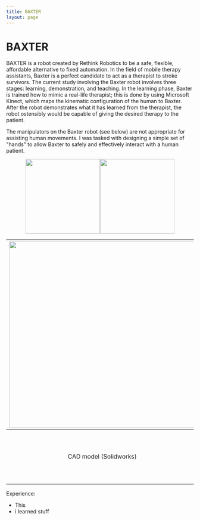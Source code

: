 ```yaml
---
title: BAXTER
layout: page
---
```


# BAXTER
BAXTER is a robot created by Rethink Robotics to be a safe, flexible, affordable alternative to fixed automation. In the field of mobile therapy assistants, Baxter is a perfect candidate to act as a therapist to stroke survivors. The current study involving the Baxter robot involves three stages:  learning, demonstration, and teaching.  In the learning phase, Baxter is trained how to mimic a real-life therapist;  this is done by using Microsoft Kinect, which maps the kinematic configuration of the human to Baxter.  After the robot demonstrates what it has learned from the therapist, the robot ostensibly would be capable of giving the desired therapy to the patient. 

The manipulators on the Baxter robot (see below) are not appropriate for assisting human movements. I was tasked with designing a simple set of "hands" to allow Baxter to safely and effectively interact with a human patient.

<center>
<img src="https://github.com/susan-z/susan-z.github.io/blob/master/img/baxtergripper1.jpg?raw=true" style="width:200px"/><img src="https://github.com/susan-z/susan-z.github.io/blob/master/img/baxtergripper2.jpg?raw=true" style="width:200px"/>
</center>

| <img src="https://github.com/susan-z/susan-z.github.io/blob/master/img/BAXTERrh.JPG?raw=true" width="500px"> | ![](https://github.com/susan-z/susan-z.github.io/blob/master/img/baxterhands.jpg?raw=true)|
|:------------------------------------------------:|:-------------------------------------------------------------:|
| CAD model (Solidworks) | Complete Hands with Silicon rubber molding (Ecoflex) |


Experience:
* This
* i learned stuff
